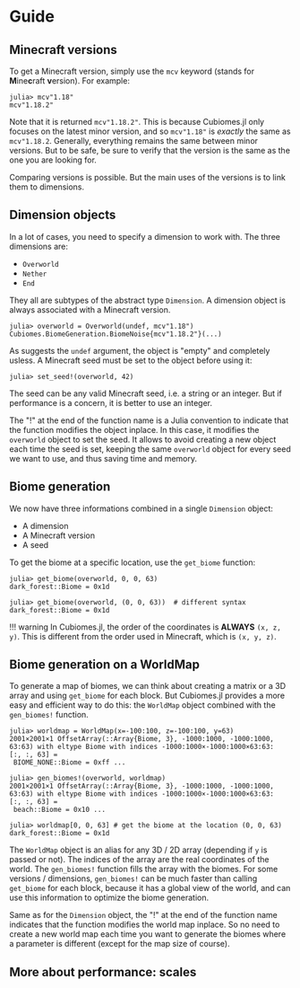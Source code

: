 # Guide

## Minecraft versions

To get a Minecraft version, simply use the `mcv` keyword (stands for **M**ine**c**raft **v**ersion). For example:

```julia-repl
julia> mcv"1.18"
mcv"1.18.2"
```

Note that it is returned `mcv"1.18.2"`. This is because Cubiomes.jl only focuses on the latest minor version, and so `mcv"1.18"` is *exactly* the same as `mcv"1.18.2`. Generally, everything remains the same between minor versions. But to be safe, be sure to verify that the version is the same as the one you are looking for.

Comparing versions is possible. But the main uses of the versions is to link them to dimensions.

## Dimension objects

In a lot of cases, you need to specify a dimension to work with. The three dimensions are:

- `Overworld`
- `Nether`
- `End`

They all are subtypes of the abstract type `Dimension`. A dimension object is always associated with a Minecraft version.

```julia-repl
julia> overworld = Overworld(undef, mcv"1.18")
Cubiomes.BiomeGeneration.BiomeNoise{mcv"1.18.2"}(...)
```

As suggests the `undef` argument, the object is "empty" and completely usless. A Minecraft seed must be set to the object before using it:

```julia-repl
julia> set_seed!(overworld, 42)
```

The seed can be any valid Minecraft seed, i.e. a string or an integer. But if performance is a concern, it is better to use an integer.

The "!" at the end of the function name is a Julia convention to indicate that the function modifies the object inplace. In this case, it modifies the `overworld` object to set the seed. It allows to avoid creating a new object each time the seed is set, keeping the same `overworld` object for every seed we want to use, and thus saving time and memory.

## Biome generation

We now have three informations combined in a single `Dimension` object:

- A dimension
- A Minecraft version
- A seed

To get the biome at a specific location, use the `get_biome` function:

```julia-repl
julia> get_biome(overworld, 0, 0, 63)
dark_forest::Biome = 0x1d

julia> get_biome(overworld, (0, 0, 63))  # different syntax
dark_forest::Biome = 0x1d
```

!!! warning
    In Cubiomes.jl, the order of the coordinates is **ALWAYS** `(x, z, y)`. This is different from the order used in Minecraft, which is `(x, y, z)`.

## Biome generation on a WorldMap

To generate a map of biomes, we can think about creating a matrix or a 3D array and using `get_biome` for each block. But Cubiomes.jl provides a more easy and efficient way to do this: the `WorldMap` object combined with the `gen_biomes!` function.

```julia-repl
julia> worldmap = WorldMap(x=-100:100, z=-100:100, y=63)
2001×2001×1 OffsetArray(::Array{Biome, 3}, -1000:1000, -1000:1000, 63:63) with eltype Biome with indices -1000:1000×-1000:1000×63:63:
[:, :, 63] =
 BIOME_NONE::Biome = 0xff ...

julia> gen_biomes!(overworld, worldmap)
2001×2001×1 OffsetArray(::Array{Biome, 3}, -1000:1000, -1000:1000, 63:63) with eltype Biome with indices -1000:1000×-1000:1000×63:63:
[:, :, 63] =
 beach::Biome = 0x10 ...

julia> worldmap[0, 0, 63] # get the biome at the location (0, 0, 63)
dark_forest::Biome = 0x1d
```

The `WorldMap` object is an alias for any 3D / 2D array (depending if `y` is passed or not). The indices of the array are the real coordinates of the world. The `gen_biomes!` function fills the array with the biomes. For some versions / dimensions, `gen_biomes!` can be much faster than calling `get_biome` for each block, because it has a global view of the world, and can use this information to optimize the biome generation.

Same as for the `Dimension` object, the "!" at the end of the function name indicates that the function modifies the world map inplace. So no need to create a new world map each time you want to generate the biomes where a parameter is different (except for the map size of course).

## More about performance: scales
